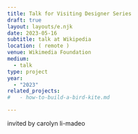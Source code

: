 ```yaml
---
title: Talk for Visiting Designer Series
draft: true
layout: layouts/e.njk
date: 2023-05-16
subtitle: talk at Wikipedia
location: ( remote )
venue: Wikimedia Foundation
medium:
  - talk
type: project
year:
  - "2023"
related_projects:
#   - how-to-build-a-bird-kite.md

---
```


invited by carolyn li-madeo